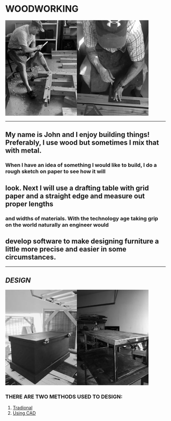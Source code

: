   
# **WOODWORKING**  
![wood](woodwork.jpg)![layout](Layout2.jpg)

---  
## My name is John and I enjoy building things! Preferably, I use wood but sometimes I mix that with metal.  
### When I have an idea of something I would like to build, I do a rough sketch on paper to see how it will  
## look. Next I will use a drafting table with grid paper and a straight edge and measure out proper lengths  
### and widths of materials.  With the technology age taking grip on the world naturally an engineer would   
## develop software to make designing furniture a little more precise and easier in some circumstances.
---
 
## ***DESIGN***  
![chest](chest.jpg)![table](table2.jpg)  
### THERE ARE TWO METHODS USED TO DESIGN:  
1. [Tradional](traditional.md)  
1. [Using CAD](usingcad.md)




